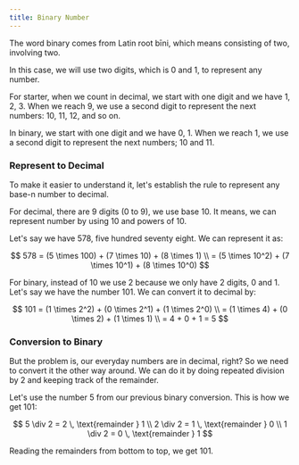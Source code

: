 ```yaml
---
title: Binary Number
---
```


The word binary comes from Latin root bīni, which means consisting of two, involving two.

In this case, we will use two digits, which is 0 and 1, to represent any number.

For starter, when we count in decimal, we start with one digit and we have 1, 2, 3. When we reach 9, we use a second digit to represent the next numbers: 10, 11, 12, and so on.

In binary, we start with one digit and we have 0, 1. When we reach 1, we use a second digit to represent the next numbers; 10 and 11. 

### Represent to Decimal 

To make it easier to understand it, let's establish the rule to represent any base-n number to decimal.

For decimal, there are 9 digits (0 to 9), we use base 10. It means, we can represent number by using 10 and powers of 10. 

Let's say we have 578, five hundred seventy eight. We can represent it as:

$$
578 = (5 \times 100) + (7 \times 10) + (8 \times 1) \\
= (5 \times 10^2) + (7 \times 10^1) + (8 \times 10^0)
$$

For binary, instead of 10 we use 2 because we only have 2 digits, 0 and 1. Let's say we have the number 101. We can convert it to decimal by:

$$
101 = (1 \times 2^2) + (0 \times 2^1) + (1 \times 2^0) \\
= (1 \times 4) + (0 \times 2) + (1 \times 1) \\
= 4 + 0 + 1 = 5
$$

### Conversion to Binary

But the problem is, our everyday numbers are in decimal, right? So we need to convert it the other way around. We can do it by doing repeated division by 2 and keeping track of the remainder.

Let's use the number 5 from our previous binary conversion. This is how we get 101:

$$
5 \div 2 = 2 \, \text{remainder } 1 \\
2 \div 2 = 1 \, \text{remainder } 0 \\
1 \div 2 = 0 \, \text{remainder } 1
$$

Reading the remainders from bottom to top, we get 101.
